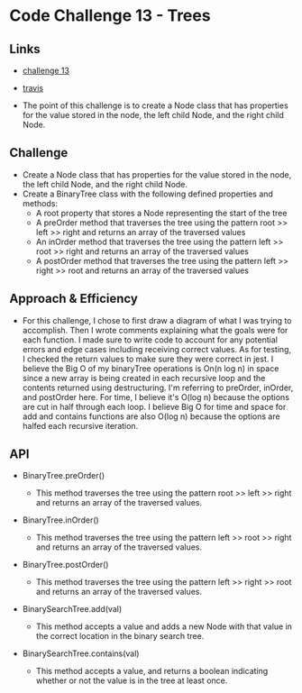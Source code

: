 # Code Challenge 13 - Trees

## Links

- [challenge 13](https://github.com/james-401-advanced-javascript/data-structures-and-algorithms/pull/12)
- [travis](https://www.travis-ci.com/james-401-advanced-javascript/data-structures-and-algorithms)

- The point of this challenge is to create a Node class that has properties for the value stored in the node, the left child Node, and the right child Node.

## Challenge

- Create a Node class that has properties for the value stored in the node, the left child Node, and the right child Node.
- Create a BinaryTree class with the following defined properties and methods:
  - A root property that stores a Node representing the start of the tree
  - A preOrder method that traverses the tree using the pattern root >> left >> right and returns an array of the traversed values
  - An inOrder method that traverses the tree using the pattern left >> root >> right and returns an array of the traversed values
  - A postOrder method that traverses the tree using the pattern left >> right >> root and returns an array of the traversed values

## Approach & Efficiency

- For this challenge, I chose to first draw a diagram of what I was trying to accomplish. Then I wrote comments explaining what the goals were for each function. I made sure to write code to account for any potential errors and edge cases including receiving correct values. As for testing, I checked the return values to make sure they were correct in jest. I believe the Big O of my binaryTree operations is On(n log n) in space since a new array is being created in each recursive loop and the contents returned using destructuring. I'm referring to preOrder, inOrder, and postOrder here. For time, I believe it's O(log n) because the options are cut in half through each loop. I believe Big O for time and space for add and contains functions are also O(log n) because the options are halfed each recursive iteration.

## API

- BinaryTree.preOrder()

  - This method traverses the tree using the pattern root >> left >> right and returns an array of the traversed values.

- BinaryTree.inOrder()

  - This method traverses the tree using the pattern left >> root >> right and returns an array of the traversed values.

- BinaryTree.postOrder()

  - This method traverses the tree using the pattern left >> right >> root and returns an array of the traversed values.

- BinarySearchTree.add(val)

  - This method accepts a value and adds a new Node with that value in the correct location in the binary search tree.

- BinarySearchTree.contains(val)

  - This method accepts a value, and returns a boolean indicating whether or not the value is in the tree at least once.
